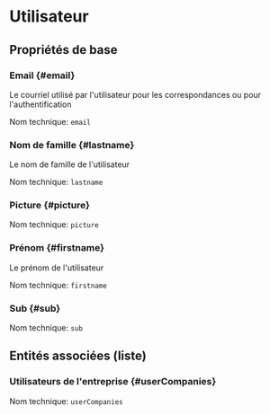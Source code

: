 # Utilisateur
<!--- THIS FILE IS GENERATED PLEASE DO NOT EDIT IT DIRECTLY --->



## Propriétés de base

### Email {#email}

Le courriel utilisé par l'utilisateur pour les correspondances ou pour l'authentification

Nom technique: ```email```

### Nom de famille {#lastname}

Le nom de famille de l'utilisateur

Nom technique: ```lastname```

### Picture {#picture}



Nom technique: ```picture```

### Prénom {#firstname}

Le prénom de l'utilisateur

Nom technique: ```firstname```

### Sub {#sub}



Nom technique: ```sub```




## Entités associées (liste)

### Utilisateurs de l'entreprise {#userCompanies}



Nom technique: ```userCompanies```




